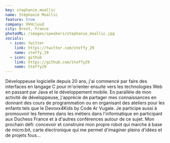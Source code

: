 ```yaml
---
key: stephanie_moallic
name: Stéphanie Moallic
feature: true
company: OVHcloud
city: Brest, France
photoURL: /images/speakers/stephanie_moallic.jpg
socials:
  - icon: twitter
    link: https://twitter.com/steffy_29
    name: steffy_29
  - icon: github
    link: https://github.com/Steffy29
    name: Steffy29
---
```

Développeuse logicielle depuis 20 ans, j'ai commencé par faire des interfaces en langage C pour m'orienter ensuite vers les technologies Web en passant par Java et le développement mobile. En parallèle de mon activité de développeuse, j'apprécie de partager mes connaissances en donnant des cours de programmation ou en organisant des ateliers pour les enfants tels que le Devoxx4Kids by Code Ar Vugale. Je participe aussi à promouvoir les femmes dans les métiers dans l'informatique en participant aux Duchess France et à d'autres conférences autour de ce sujet. Mon prochain défi: concevoir et construire mon propre robot qui marche à base de micro:bit, carte électronique qui me permet d'imaginer pleins d'idées et de projets fous...